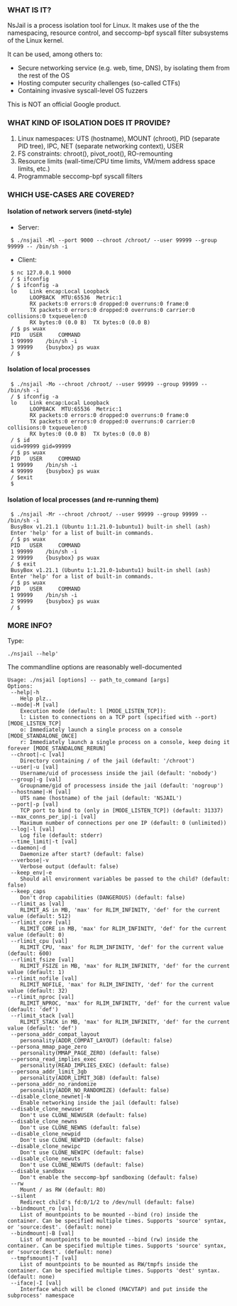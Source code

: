 ### WHAT IS IT?
NsJail is a process isolation tool for Linux. It makes use of the the namespacing, resource control, and seccomp-bpf syscall filter subsystems of the Linux kernel.

It can be used, among others to:
  * Secure networking service (e.g. web, time, DNS), by isolating them from the rest of the OS
  * Hosting computer security challenges (so-called CTFs)
  * Containing invasive syscall-level OS fuzzers

This is NOT an official Google product.

### WHAT KIND OF ISOLATION DOES IT PROVIDE?
1. Linux namespaces: UTS (hostname), MOUNT (chroot), PID (separate PID tree), IPC, NET (separate networking context), USER
2. FS constraints: chroot(), pivot_root(), RO-remounting
3. Resource limits (wall-time/CPU time limits, VM/mem address space limits, etc.)
4. Programmable seccomp-bpf syscall filters

### WHICH USE-CASES ARE COVERED?
#### Isolation of network servers (inetd-style)

+ Server:
```
 $ ./nsjail -Ml --port 9000 --chroot /chroot/ --user 99999 --group 99999 -- /bin/sh -i
```

+ Client:
```
 $ nc 127.0.0.1 9000
 / $ ifconfig
 / $ ifconfig -a
 lo    Link encap:Local Loopback
       LOOPBACK  MTU:65536  Metric:1
       RX packets:0 errors:0 dropped:0 overruns:0 frame:0
       TX packets:0 errors:0 dropped:0 overruns:0 carrier:0 collisions:0 txqueuelen:0
       RX bytes:0 (0.0 B)  TX bytes:0 (0.0 B)
 / $ ps wuax
 PID   USER     COMMAND
 1 99999    /bin/sh -i
 3 99999    {busybox} ps wuax
 / $

```

#### Isolation of local processes
```
 $ ./nsjail -Mo --chroot /chroot/ --user 99999 --group 99999 -- /bin/sh -i
 / $ ifconfig -a
 lo    Link encap:Local Loopback
       LOOPBACK  MTU:65536  Metric:1
       RX packets:0 errors:0 dropped:0 overruns:0 frame:0
       TX packets:0 errors:0 dropped:0 overruns:0 carrier:0 collisions:0 txqueuelen:0
       RX bytes:0 (0.0 B)  TX bytes:0 (0.0 B)
 / $ id
 uid=99999 gid=99999
 / $ ps wuax
 PID   USER     COMMAND
 1 99999    /bin/sh -i
 4 99999    {busybox} ps wuax
 / $exit
 $
```

#### Isolation of local processes (and re-running them)
```
 $ ./nsjail -Mr --chroot /chroot/ --user 99999 --group 99999 -- /bin/sh -i
 BusyBox v1.21.1 (Ubuntu 1:1.21.0-1ubuntu1) built-in shell (ash)
 Enter 'help' for a list of built-in commands.
 / $ ps wuax
 PID   USER     COMMAND
 1 99999    /bin/sh -i
 2 99999    {busybox} ps wuax
 / $ exit
 BusyBox v1.21.1 (Ubuntu 1:1.21.0-1ubuntu1) built-in shell (ash)
 Enter 'help' for a list of built-in commands.
 / $ ps wuax
 PID   USER     COMMAND
 1 99999    /bin/sh -i
 2 99999    {busybox} ps wuax
 / $
```

### MORE INFO?
Type:
```
./nsjail --help'
```
The commandline options are reasonably well-documented
```
Usage: ./nsjail [options] -- path_to_command [args]
Options:
 --help|-h
	Help plz..
 --mode|-M [val]
	Execution mode (default: l [MODE_LISTEN_TCP]):
	l: Listen to connections on a TCP port (specified with --port) [MODE_LISTEN_TCP]
	o: Immediately launch a single process on a console [MODE_STANDALONE_ONCE]
	r: Immediately launch a single process on a console, keep doing it forever [MODE_STANDALONE_RERUN]
 --chroot|-c [val]
	Directory containing / of the jail (default: '/chroot')
 --user|-u [val]
	Username/uid of processess inside the jail (default: 'nobody')
 --group|-g [val]
	Groupname/gid of processess inside the jail (default: 'nogroup')
 --hostname|-H [val]
	UTS name (hostname) of the jail (default: 'NSJAIL')
 --port|-p [val]
	TCP port to bind to (only in [MODE_LISTEN_TCP]) (default: 31337)
 --max_conns_per_ip|-i [val]
	Maximum number of connections per one IP (default: 0 (unlimited))
 --log|-l [val]
	Log file (default: stderr)
 --time_limit|-t [val]
 --daemon|-d
	Daemonize after start? (default: false)
 --verbose|-v
	Verbose output (default: false)
 --keep_env|-e
	Should all environment variables be passed to the child? (default: false)
 --keep_caps
	Don't drop capabilities (DANGEROUS) (default: false)
 --rlimit_as [val]
	RLIMIT_AS in MB, 'max' for RLIM_INFINITY, 'def' for the current value (default: 512)
 --rlimit_core [val]
	RLIMIT_CORE in MB, 'max' for RLIM_INFINITY, 'def' for the current value (default: 0)
 --rlimit_cpu [val]
	RLIMIT_CPU, 'max' for RLIM_INFINITY, 'def' for the current value (default: 600)
 --rlimit_fsize [val]
	RLIMIT_FSIZE in MB, 'max' for RLIM_INFINITY, 'def' for the current value (default: 1)
 --rlimit_nofile [val]
	RLIMIT_NOFILE, 'max' for RLIM_INFINITY, 'def' for the current value (default: 32)
 --rlimit_nproc [val]
	RLIMIT_NPROC, 'max' for RLIM_INFINITY, 'def' for the current value (default: 'def')
 --rlimit_stack [val]
	RLIMIT_STACK in MB, 'max' for RLIM_INFINITY, 'def' for the current value (default: 'def')
 --persona_addr_compat_layout
	personality(ADDR_COMPAT_LAYOUT) (default: false)
 --persona_mmap_page_zero
	personality(MMAP_PAGE_ZERO) (default: false)
 --persona_read_implies_exec
	personality(READ_IMPLIES_EXEC) (default: false)
 --persona_addr_limit_3gb
	personality(ADDR_LIMIT_3GB) (default: false)
 --persona_addr_no_randomize
	personality(ADDR_NO_RANDOMIZE) (default: false)
 --disable_clone_newnet|-N
	Enable networking inside the jail (default: false)
 --disable_clone_newuser
	Don't use CLONE_NEWUSER (default: false)
 --disable_clone_newns
	Don't use CLONE_NEWNS (default: false)
 --disable_clone_newpid
	Don't use CLONE_NEWPID (default: false)
 --disable_clone_newipc
	Don't use CLONE_NEWIPC (default: false)
 --disable_clone_newuts
	Don't use CLONE_NEWUTS (default: false)
 --disable_sandbox
	Don't enable the seccomp-bpf sandboxing (default: false)
 --rw
	Mount / as RW (default: RO)
 --silent
	Redirect child's fd:0/1/2 to /dev/null (default: false)
 --bindmount_ro [val]
	List of mountpoints to be mounted --bind (ro) inside the container. Can be specified multiple times. Supports 'source' syntax, or 'source:dest'. (default: none)
 --bindmount|-B [val]
	List of mountpoints to be mounted --bind (rw) inside the container. Can be specified multiple times. Supports 'source' syntax, or 'source:dest'. (default: none)
 --tmpfsmount|-T [val]
	List of mountpoints to be mounted as RW/tmpfs inside the container. Can be specified multiple times. Supports 'dest' syntax. (default: none)
 --iface|-I [val]
	Interface which will be cloned (MACVTAP) and put inside the subprocess' namespace
```
